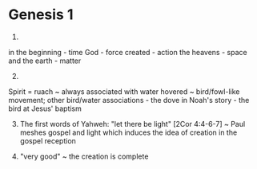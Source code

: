 # Genesis 1

1)
in the beginning - time
God - force
created - action
the heavens - space
and the earth - matter

2)
Spirit = ruach ~ always associated with water
hovered ~ bird/fowl-like movement; 
	other bird/water associations
	- the dove in Noah's story
	- the bird at Jesus' baptism

3) The first words of Yahweh: "let there be light"
[2Cor 4:4-6-7] ~ Paul meshes gospel and light which induces the idea of creation in the gospel reception


31) "very good" ~ the creation is complete
